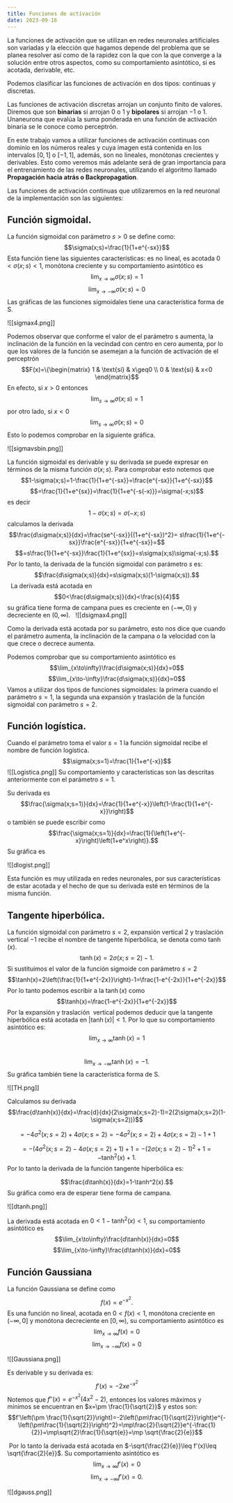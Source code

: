 ```yaml
---
title: Funciones de activación
date: 2023-09-16
---
```

La funciones de activación que se utilizan en redes neuronales artificiales son variadas y la elección que hagamos depende del problema que se planea resolver así como de la rapidez con la que con la que converge a la solución entre otros aspectos, como su comportamiento asintótico, si es acotada, derivable, etc.

Podemos clasificar las funciones de activación en dos tipos: continuas y discretas.

Las funciones de activación discretas arrojan un conjunto finito de valores. Diremos que son **binarias** si arrojan $0$ o $1$ y **bipolares** si arrojan $−1$ o $1$. Unaneurona que evalúa la suma ponderada en una función de activación binaria se le conoce como perceptrón.

En este trabajo vamos a utilizar funciones de activación continuas con dominio en los números reales y cuya imagen está contenida en los intervalos $[0, 1]$ o $[−1, 1]$, además, son no lineales, monótonas crecientes y derivables. Esto como veremos más adelante será de gran importancia para el entrenamiento de las redes neuronales, utilizando el algoritmo llamado **Propagación hacia atrás o Backpropagation**.

Las funciones de activación continuas que utilizaremos en la red neuronal de la implementación son las siguientes:

## Función sigmoidal.
La función sigmoidal con parámetro $s > 0$ se define como:
$$\sigma(x;s)=\frac{1}{1+e^{-sx}}$$
Esta función tiene las siguientes características: es no lineal, es acotada $0 < \sigma(x; s) < 1$, monótona creciente y su comportamiento asintótico es
$$\lim_{x\to\infty}\sigma(x;s)=1$$
$$\lim_{x\to-\infty}\sigma(x;s)=0$$
Las gráficas de las funciones sigmoidales tiene una característica forma de S.

![[sigmax4.png]]

Podemos observar que conforme el valor de el parámetro s aumenta, la inclinación de la función en la vecindad con centro en cero aumenta, por lo que los valores de la función se asemejan a la función de activación de el perceptrón
$$F(x)=\{\begin{matrix}
1 & \text{si} & x\geq0 \\
0 & \text{si} & x<0
\end{matrix}$$
En efecto, si $x > 0$ entonces
$$\lim_{s\to\infty}\sigma(x;s)=1$$
por otro lado, si $x < 0$
$$\lim_{s\to\infty}\sigma(x;s)=0$$
Esto lo podemos comprobar en la siguiente gráfica.

![[sigmavsbin.png]]

La función sigmoidal es derivable y su derivada se puede expresar en términos de la misma función $\sigma(x; s)$. Para comprobar esto notemos que
$$1-\sigma(x;s)=1-\frac{1}{1+e^{-sx}}=\frac{e^{-sx}}{1+e^{-sx}}$$
$$=\frac{1}{1+e^{sx}}=\frac{1}{1+e^{-s(-x)}}=\sigma(-x;s)$$
es decir
$$1-\sigma(x;s)=\sigma(-x;s)$$
calculamos la derivada
$$\frac{d\sigma(x;s)}{dx}=\frac{se^{-sx}}{(1+e^{-sx})^2}= s\frac{1}{1+e^{-sx}}\frac{e^{-sx}}{1+e^{-sx}}=$$
$$=s\frac{1}{1+e^{-sx}}\frac{1}{1+e^{sx}}=s\sigma(x;s)\sigma(-x;s).$$
Por lo tanto, la derivada de la función sigmoidal con parámetro $s$ es:
  $$\frac{d\sigma(x;s)}{dx}=s\sigma(x;s)(1-\sigma(x;s)).$$
  La derivada está acotada en $$0<\frac{d\sigma(x;s)}{dx}<\frac{s}{4}$$ su gráfica tiene forma de campana pues es creciente en $(−\infty, 0)$ y decreciente en $(0,\infty)$.
  ![[dsigmax4.png]]

Como la derivada está acotada por su parámetro, esto nos dice que cuando el parámetro aumenta, la inclinación de la campana o la velocidad con la que crece o decrece aumenta.

Podemos comprobar que su comportamiento asintótico es
$$\lim_{x\to\infty}\frac{d\sigma(x;s)}{dx}=0$$
$$\lim_{x\to-\infty}\frac{d\sigma(x;s)}{dx}=0$$
Vamos a utilizar dos tipos de funciones sigmoidales: la primera cuando el parámetro $s = 1$, la segunda una expansión y traslación de la función sigmoidal con parámetro $s = 2$.
## Función logística.
Cuando el parámetro toma el valor $s = 1$ la función sigmoidal recibe el nombre de función logística.
$$\sigma(x;s=1)=\frac{1}{1+e^{-x}}$$
![[Logistica.png]]
Su comportamiento y características son las descritas anteriormente con el parámetro $s = 1$.

Su derivada es
$$\frac{\sigma(x;s=1)}{dx}=\frac{1}{1+e^{-x}}\left(1-\frac{1}{1+e^{-x}}\right)$$
o también se puede escribir como
$$\frac{\sigma(x;s=1)}{dx}=\frac{1}{\left(1+e^{-x}\right)\left(1+e^x\right)}.$$
Su gráfica es

![[dlogist.png]]

Esta función es muy utilizada en redes neuronales, por sus características de estar acotada y el hecho de que su derivada esté en términos de la misma función.

## Tangente hiperbólica.
La función sigmoidal con parámetro $s = 2$, expansión vertical $2$ y traslación vertical $−1$ recibe el nombre de tangente hiperbólica, se denota como $\tanh(x)$.
$$\tanh(x)=2\sigma(x;s=2)-1.$$
Si sustituimos el valor de la función sigmoide con parámetro $s=2$
$$\tanh(x)=2\left(\frac{1}{1+e^{-2x}}\right)-1=\frac{1-e^{-2x}}{1+e^{-2x}}$$
Por lo tanto podemos escribir a la $\tanh(x)$ como
$$\tanh(x)=\frac{1-e^{-2x}}{1+e^{-2x}}$$
Por la expansión y traslación  vertical podemos deducir que la tangente hiperbólica está acotada en $|\tanh(x)|<1$. Por lo que su comportamiento asintótico es:
$$\displaystyle\lim_{x\to\infty}\tanh(x)=1$$  $$\displaystyle\lim_{x\to-\infty}\tanh(x)=-1.$$
Su gráfica también tiene la característica forma de S.

![[TH.png]]

Calculamos su derivada
$$\frac{d\tanh(x)}{dx}=\frac{d}{dx}(2\sigma(x;s=2)-1)=2(2\sigma(x;s=2)(1-\sigma(x;s=2)))$$

$$=-4\sigma^2(x;s=2)+4\sigma(x;s=2)=-4\sigma^2(x;s=2)+4\sigma(x;s=2)-1+1$$

$$=-(4\sigma^2(x;s=2)-4\sigma(x;s=2)+1)+1=-(2\sigma(x;s=2)-1)^2+1=-\tanh^2(x)+1.$$
Por lo tanto la derivada de la función tangente hiperbólica es:

$$\frac{d\tanh(x)}{dx}=1-\tanh^2(x).$$
Su gráfica como era de esperar tiene forma de campana.

![[dtanh.png]]

La derivada está acotada en $0<1-\tanh^2(x)<1$, su comportamiento asintótico es
$$\lim_{x\to\infty}\frac{d\tanh(x)}{dx}=0$$
$$\lim_{x\to-\infty}\frac{d\tanh(x)}{dx}=0$$
## Función Gaussiana

La función Gaussiana se define como
$$f(x)=e^{-x^2}.$$
Es una función no lineal, acotada en $0<f(x)<1$, monótona creciente en $(-\infty,0]$ y monótona decreciente en $[0,\infty)$, su comportamiento asintótico es
$$\lim_{x\to\infty}f(x)=0$$
$$\lim_{x\to-\infty}f(x)=0$$

![[Gaussiana.png]]

Es derivable y su derivada es:
$$f'(x)=-2xe^{-x^2}$$
Notemos que $f''(x)=e^{-x^2}(4x^2-2)$, entonces los valores máximos y mínimos se encuentran en $x=\pm \frac{1}{\sqrt{2}}$ y estos son:
$$f'\left(\pm \frac{1}{\sqrt{2}}\right)=-2\left(\pm\frac{1}{\sqrt{2}}\right)e^{-\left(\pm\frac{1}{\sqrt{2}}\right)^2}=\mp\frac{2}{\sqrt{2}}e^{-\frac{1}{2}}=\mp\sqrt{2}\frac{1}{\sqrt{e}}=\mp \sqrt{\frac{2}{e}}$$

 Por lo tanto la derivada está acotada en $-\sqrt{\frac{2}{e}}\leq f'(x)\leq \sqrt{\frac{2}{e}}$.
Su comportamiento asintótico es
$$\displaystyle\lim_{x\to\infty}f'(x)=0$$
$$\displaystyle\lim_{x\to-\infty}f'(x)=0.$$

![[dgauss.png]]